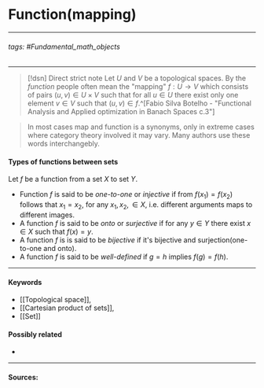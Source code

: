 # Function(mapping)
***
###### tags: #Fundamental_math_objects 
***
>[!dsn] Direct strict note
>Let $U$ and $V$ be a topological spaces. By the *function* people often mean the "mapping" $f:U\to V$ which consists of pairs $(u,v)\in U\times V$ such that for all $u\in U$ there exist only one element $v\in V$ such that $(u,v)\in f$.^[Fabio Silva Botelho - "Functional Analysis and Applied optimization in Banach Spaces с.3"]

>In most cases map and function is a synonyms, only in extreme cases where category theory involved it may vary. Many authors use these words interchangebly.

#### Types of functions between sets
Let $f$ be a function from a set $X$ to set $Y$.
- Function $f$ is said to be *one-to-one* or *injective* if from $f(x_{1})=f(x_{2})$ follows that $x_{1}=x_{2}$, for any $x_{1},x_{2},\in X$, i.e. different arguments maps to different images. 
- A function $f$ is said to be *onto* or *surjective* if for any $y\in Y$ there exist $x\in X$ such that $f(x)=y$.
- A function $f$ is is said to be *bijective* if it's bijective and surjection(one-to-one and onto).
- A function $f$ is said to be *well-defined* if $g=h$ implies $f(g)=f(h)$.

***
#### Keywords
- [[Topological space]],
- [[Cartesian product of sets]],
- [[Set]]
#### Possibly related
- 
***
#### Sources:

